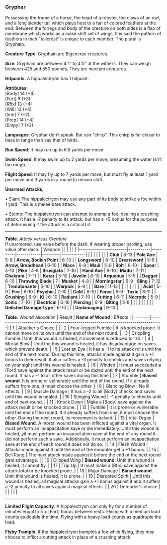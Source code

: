 ### Gryphar
Possessing the frame of a horse, the head of a rooster, the claws of an owl, and a long slender tail which plays host to a fan of colored feathers at the end. Between the forlegs and body of the creature on both sides is a flap of membrane which works as a make shift set of wings. It is said the pattern of feathers in their "tailcrest" is unique to each member. The plural is Gryphain.

**Creature Type**: Gryphain are Bigenerae creatures. 

**Size**: Gryphain are between 4'1" to 4'5" at the withers. They can weigh between 425 and 550 pounds. They are medium creatures.

**Hitpoints**: A hippalectryon has 1 hitpoint.

**Attributes**:  
[Body] 14 (+4)  
[Fort] 9 (+3)  
[Rflx] 13 (+4)  
[Will] 13 (+4)  
[Inte] 7 (+2)  
[Prcp] 14 (+4)  
[Empy] 7 (+2)  

**Languages**: Gryphar don't speak. But can "chirp". This chirp is far closer to bass in range than say that of birds.

**Run Speed**: It may run up to 6.5 yards per move.

**Swim Speed**: It may swim up to 2 yards per move, presuming the water isn't too rough.

**Flight Speed**: It may fly up to 7 yards per move, but must fly at least 1 yard per move and 3 yards in a round to remain aloft.

**Unarmed Attacks**;

 • Slam: The hippalectryon may use any part of its body to strike a foe within 1 yard. This is a melee bare attack.

 • Stomp: The hippalectryon can attempt to stomp a foe, dealing a crushing attack. It has a -2 penalty to its attack, but has a +5 bonus for the purpose of determining if the attack is a critical hit.

---------------------

**Table**: *Attack versus Creature*  
If unarmored, use value before the dash. If wearing proper barding, use value after dash.
| Weapon                 |          |            |         |            |         |
|------------------------|-----------|----------|------------|---------|------------|
|                        |          |            |         |            |         |
| **Club**                   | 8-13 | **Pole Axe** | 5-9   | **Arrow, Bodkin Point**    | 6-10 |
| **Longsword**              | 6-10  | **Greatsword** | 5-9   | **Arrow, Broadhead**       | 6-10 |
| **Mace**                   | 6-9 | **Maul** | 5-9   | **Bolt** | 6-10 |
| **Spear**                  | 5-10  | **Pike** | 4-8   | **Brusgiata** | 7-10  |
| **Hand Axe**               | 6-10  | **Madu** | 7-11  | **Chakram** | 7-11 |
| **Katar**                  | 5-10  | **Javelin** | 6-10  | **Arquebus** | 5-9  |
| **Dagger**                 | 6-10  | **Throwing Blade** | 7   | **Musket** | 4-8 |
| **Morningstar**            | 6-9   | **Sling** | 7-12  | **Tronutonante** | 5-10  |
| **Warpick**                | 6-9   |          |         |  **Bare** | 11-13 |
|                        |           |          |            |         |            |
| **Acid**                   | 5-9   | **Fire** | 6-10   | **Psychic** | 7-10  |
| **Cold**                   | 6-10  | **Force** | 6-9   | **Toxic**  | 8-11   |
| **Crushing**               | 6-9   | **Ki** | 6-10  | **Radiant** | 7-10  |
| **Cutting**                | 6-11  | **Necrotic** | 5-9  | **Sonic** | 7-10 |
| **Electrical**             | 6-10  | **Piercing** | 6-9   | **Biting** | 5-8  |
|                        |           |          |            |         |            |
| **Unlisted Damage Type** | 6-10 |    |     | **Undamaging** | 9-10 |

**Table**: *Wound Allocation*
| Result | **Name of Wound** | Effects                                                        |
|--------|-------------------|----------------------------------------------------------------|
|   1    | Attacker's Choice |                                                                |
|   2    | Four-legged Fumble | It is knocked prone. It cannot move on its own until the end of the next round.  |
|   3    | Crippling Fumble      | Until this wound is healed, it movement is reduced to 1/3. |
|   4    | Mortal Blow       | Until the this wound is healed, it has disadvantage on saves which prevent death. |
|   5    | Lost an Eye       | It has a -1 to its attack rolls until the end of the next round. During this time, attacks made against it gain a +1 bonus to their result. It also suffers a -3 penalty to checks and saves relying on your sight until this wound is healed. |
|   6    | Winded            | It must succeeded a [Fort] save against the attack result or be dazed until the end of the next round. It has a -1 to all other saves during this time.|
|   7    | Stumble | **Biased wound**. It is prone or vulnerable until the end of the round. If it already suffers from one, it must choose the other. |
|   8    | Glancing Blow     | No ill effects. |
|   9    | Muscle Damage     | It has a -2 to all [Body] checks and saves until this wound is healed. |
|   10   | Stinging Wound    | -1 penalty to checks until end of next round. |
|   11   | Knock Down | Make a [Body] save against the attack result or be knocked prone. |
|   12   | Fumble | It is prone or vulnerable until the end of the round. If it already suffers from one, it must choose the other. During the next round, its movement is halved. |
|   13   | Vital Organ | **Biased Wound**. A mortal wound has been inflicted against a vital organ. It must perform an incapacitation save or die immediately. Until this wound is healed, yit must perform an incapacitation save at the end of any round it did not perform such a save. Additionally, it must perform an incapacitation save at the end of each round it does not do so.  |
|   14   | Flesh Wound | Attacks made against it until the end of the enounter get a +1 bonus. |
|   15   | Bell Rung | The next attack made against it before the end of the next round gets advantage. |
|   16   | Clipped Wing | **Biased wound**. Until this wound is healed, it cannot fly. |
|   17   | Trip Up           | It must make a [Rflx] save against the attack total or be knocked prone. |
|   18   | Major Damage | **Biased wound**. Until this wound is healed, it is prone. |
|   19   | Disrupted Spirit | Until this wound is healed, all magical attacks gain a +1 bonus against it and it suffers a -2 penalty to all saves against magical effects. |
|   20   | Defender's choice |                                   |
|        |                                                |                                   |

-----

**Limited Flight Capacity**: A hippalectryon can only fly for a number of minutes equal to 5 + [Fort] bonus between rests. Flying with a medium load counts as double the time. Flying with a heavy load counts as quadruple the load.

**Flyby Trample**: If the hippalectryon tramples a foe while flying, they may choose to inflict a cutting attack in place of a crushing attack.
